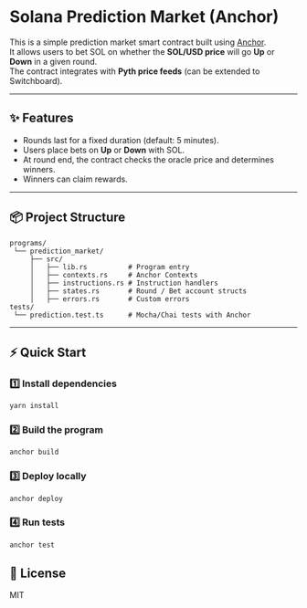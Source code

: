 # Solana Prediction Market (Anchor)

This is a simple prediction market smart contract built using [Anchor](https://book.anchor-lang.com/).  
It allows users to bet SOL on whether the **SOL/USD price** will go **Up** or **Down** in a given round.  
The contract integrates with **Pyth price feeds** (can be extended to Switchboard).

---

## ✨ Features
- Rounds last for a fixed duration (default: 5 minutes).
- Users place bets on **Up** or **Down** with SOL.
- At round end, the contract checks the oracle price and determines winners.
- Winners can claim rewards.

---

## 📦 Project Structure
```
programs/
 └── prediction_market/
     ├── src/
     │   ├── lib.rs          # Program entry
     │   ├── contexts.rs     # Anchor Contexts
     │   ├── instructions.rs # Instruction handlers
     │   ├── states.rs       # Round / Bet account structs
     │   ├── errors.rs       # Custom errors
tests/
 └── prediction.test.ts      # Mocha/Chai tests with Anchor
```
---

## ⚡ Quick Start

### 1️⃣ Install dependencies
```bash
yarn install
```

### 2️⃣ Build the program
```bash
anchor build
```

### 3️⃣ Deploy locally
```bash
anchor deploy
```

### 4️⃣ Run tests
```bash
anchor test
```

## 📜 License
MIT
